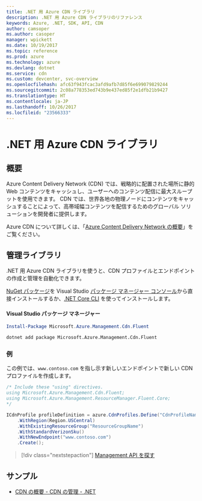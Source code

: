 ```yaml
---
title: .NET 用 Azure CDN ライブラリ
description: .NET 用 Azure CDN ライブラリのリファレンス
keywords: Azure, .NET, SDK, API, CDN
author: camsoper
ms.author: casoper
manager: wpickett
ms.date: 10/19/2017
ms.topic: reference
ms.prod: azure
ms.technology: azure
ms.devlang: dotnet
ms.service: cdn
ms.custom: devcenter, svc-overview
ms.openlocfilehash: afc63f943fcac3afd9afb7d85f6e699079829244
ms.sourcegitcommit: 2c08a778353ed743b9e437ed85f2e1dfb21b9427
ms.translationtype: HT
ms.contentlocale: ja-JP
ms.lasthandoff: 10/26/2017
ms.locfileid: "23566333"
---
```

# <a name="azure-cdn-libraries-for-net"></a>.NET 用 Azure CDN ライブラリ

## <a name="overview"></a>概要

Azure Content Delivery Network (CDN) では、戦略的に配置された場所に静的 Web コンテンツをキャッシュし、ユーザーへのコンテンツ配信に最大スループットを使用できます。 CDN では、世界各地の物理ノードにコンテンツをキャッシュすることによって、高帯域幅コンテンツを配信するためのグローバル ソリューションを開発者に提供します。

Azure CDN について詳しくは、「[Azure Content Delivery Network の概要](https://docs.microsoft.com/azure/cdn/cdn-overview)」をご覧ください。


## <a name="management-library"></a>管理ライブラリ

.NET 用 Azure CDN ライブラリを使うと、CDN プロファイルとエンドポイントの作成と管理を自動化できます。 

[NuGet パッケージ](https://www.nuget.org/packages/Microsoft.Azure.Management.Cdn.Fluent)を Visual Studio [パッケージ マネージャー コンソール][PackageManager]から直接インストールするか、[.NET Core CLI][DotNetCLI] を使ってインストールします。

#### <a name="visual-studio-package-manager"></a>Visual Studio パッケージ マネージャー

```powershell
Install-Package Microsoft.Azure.Management.Cdn.Fluent
```

```bash
dotnet add package Microsoft.Azure.Management.Cdn.Fluent
```

### <a name="example"></a>例

この例では、`www.contoso.com` を指し示す新しいエンドポイントで新しい CDN プロファイルを作成します。

```csharp
/* Include these "using" directives.
using Microsoft.Azure.Management.Cdn.Fluent;
using Microsoft.Azure.Management.ResourceManager.Fluent.Core;
*/

ICdnProfile profileDefinition = azure.CdnProfiles.Define("CdnProfileName")
    .WithRegion(Region.USCentral)
    .WithExistingResourceGroup("ResourceGroupName")
    .WithStandardVerizonSku()
    .WithNewEndpoint("www.contoso.com")
    .Create();

```

> [!div class="nextstepaction"]
> [Management API を探す](/dotnet/api/overview/azure/cdn/management)


## <a name="samples"></a>サンプル

* [CDN の概要 - CDN の管理 - .NET](https://github.com/Azure-Samples/cdn-dotnet-manage-cdn)

[PackageManager]: https://docs.microsoft.com/nuget/tools/package-manager-console
[DotNetCLI]: https://docs.microsoft.com/dotnet/core/tools/dotnet-add-package
